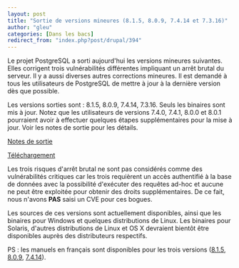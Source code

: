 ```yaml
---
layout: post
title: "Sortie de versions mineures (8.1.5, 8.0.9, 7.4.14 et 7.3.16)"
author: "gleu"
categories: [Dans les bacs]
redirect_from: "index.php?post/drupal/394"
---
```



<p></p>

<!--more-->


Le projet PostgreSQL a sorti aujourd'hui les versions mineures suivantes. Elles corrigent trois vulnérabilités différentes impliquant un arrêt brutal du serveur. Il y a aussi diverses autres corrections mineures. Il est demandé à tous les utilisateurs de PostgreSQL de mettre à jour à la dernière version dès que possible.

Les versions sorties sont : 8.1.5, 8.0.9, 7.4.14, 7.3.16. Seuls les binaires sont mis à jour. Notez que les utilisateurs de versions 7.4.0, 7.4.1, 8.0.0 et 8.0.1 pourraient avoir à effectuer quelques étapes supplémentaires pour la mise à jour. Voir les notes de sortie pour les détails.

<a href="http://docs.postgresqlfr.org/pgsql-8.1.5-fr/release.html">Notes de sortie</a>

<a href="http://www.postgresql.org/download">Téléchargement</a>

Les trois risques d'arrêt brutal ne sont pas considérés comme des vulnérabilités critiques car les trois requièrent un accès authentifié à la base de données avec la possibilité d'exécuter des requêtes ad-hoc et aucune ne peut être exploitée pour obtenir des droits supplémentaires. De ce fait, nous n'avons <strong>PAS</strong> saisi un CVE pour ces bogues.

Les sources de ces versions sont actuellement disponibles, ainsi que les binaires pour Windows et quelques distributions de Linux. Les binaires pour Solaris, d'autres distributions de Linux et OS X devraient bientôt être disponibles auprès des distributeurs respectifs.

PS : les manuels en français sont disponibles pour les trois versions (<a href="http://docs.postgresqlfr.org/pgsql-8.1.5-fr/">8.1.5</a>, <a href="http://docs.postgresqlfr.org/pgsql-8.0.9-fr/">8.0.9</a>, <a href="http://docs.postgresqlfr.org/pgsql-7.4.14-fr/">7.4.14</a>).